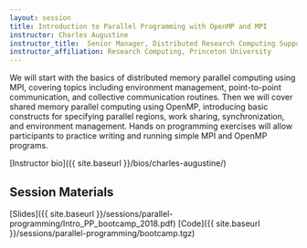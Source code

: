```yaml
---
layout: session
title: Introduction to Parallel Programming with OpenMP and MPI
instructor: Charles Augustine
instructor_title:  Senior Manager, Distributed Research Computing Support
instructor_affiliation: Research Computing, Princeton University
---
```


We will start with the basics of distributed memory parallel computing using MPI, covering topics including environment management, point-to-point communication, and collective communication routines.  Then we will cover shared memory parallel computing using OpenMP, introducing basic constructs for specifying parallel regions, work sharing, synchronization, and environment management.  Hands on programming exercises will allow participants to practice writing and running simple MPI and OpenMP programs.


[Instructor bio]({{ site.baseurl }}/bios/charles-augustine/)

## Session Materials ##

[Slides]({{ site.baseurl }}/sessions/parallel-programming/Intro_PP_bootcamp_2018.pdf)
[Code]({{ site.baseurl }}/sessions/parallel-programming/bootcamp.tgz)
